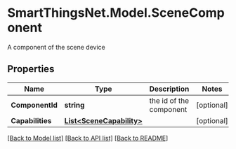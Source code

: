 # SmartThingsNet.Model.SceneComponent
A component of the scene device
## Properties

Name | Type | Description | Notes
------------ | ------------- | ------------- | -------------
**ComponentId** | **string** | the id of the component | [optional] 
**Capabilities** | [**List&lt;SceneCapability&gt;**](SceneCapability.md) |  | [optional] 

[[Back to Model list]](../README.md#documentation-for-models) [[Back to API list]](../README.md#documentation-for-api-endpoints) [[Back to README]](../README.md)

